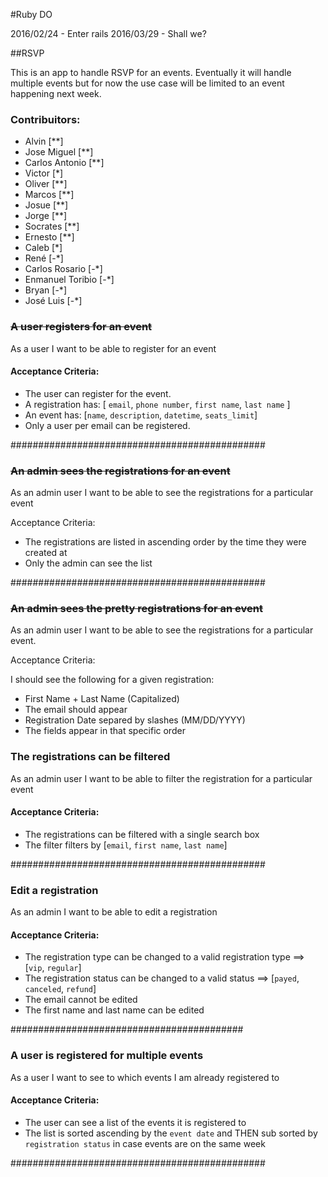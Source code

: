 #Ruby DO

2016/02/24 - Enter rails
2016/03/29 - Shall we?

##RSVP

This is an app to handle RSVP for an events. Eventually it will handle multiple events but for now the use case will be limited to an event happening next week.


### Contribuitors:

  - Alvin [**]
  - Jose Miguel [**]
  - Carlos Antonio [**]
  - Victor [*]
  - Oliver [**]
  - Marcos [**]
  - Josue [**]
  - Jorge [**]
  - Socrates [**]
  - Ernesto [**]
  - Caleb [*]
  - René [-*]
  - Carlos Rosario [-*]
  - Enmanuel Toribio [-*]
  - Bryan [-*]
  - José Luis [-*]

### ~~A user registers for an event~~

As a user I want to be able to register for an event

#### Acceptance Criteria:
 - The user can register for the event.
 - A registration has: [ `email`, `phone number`, `first name`, `last name` ]
 - An event has: [`name`, `description`, `datetime`, `seats_limit`]
 - Only a user per email can be registered.

##############################################


### ~~An admin sees the registrations for an event~~

As an admin user I want to be able to see the registrations for a particular event

Acceptance Criteria:
 - The registrations are listed in ascending order by the time they were created at
 - Only the admin can see the list

##############################################

### ~~An admin sees the pretty registrations for an event~~

As an admin user I want to be able to see the registrations for a particular event.

Acceptance Criteria:

I should see the following for a given registration:
- First Name + Last Name (Capitalized)
- The email should appear
- Registration Date separed by slashes (MM/DD/YYYY)
- The fields appear in that specific order

### The registrations can be filtered

As an admin user I want to be able to filter the registration for a particular event

#### Acceptance Criteria:
 - The registrations can be filtered with a single search box
 - The filter filters by [`email`, `first name`, `last name`]

##############################################


### Edit a registration

As an admin I want to be able to edit a registration

#### Acceptance Criteria:
 - The registration type can be changed to a valid registration type ==> [`vip`, `regular`]
 - The registration status can be changed to a valid status ==> [`payed`, `canceled`, `refund`]
 - The email cannot be edited
 - The first name and last name can be edited

##########################################


### A user is registered for multiple events

As a user I want to see to which events I am already registered to

#### Acceptance Criteria:
 - The user can see a list of the events it is registered to
 - The list is sorted ascending by the `event date` and THEN sub sorted by `registration status` in case events are on the same week 

##############################################
